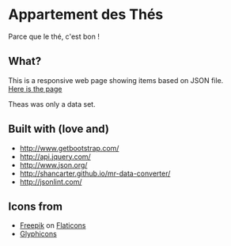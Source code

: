 Appartement des Thés
====================
Parce que le thé, c'est bon !

What?
----
This is a responsive web page showing items based on JSON file.  
[Here is the page](http://www.webspirits.be/thes)  
  
Theas was only a data set.

Built with (love and)
---------------------
* http://www.getbootstrap.com/
* http://api.jquery.com/
* http://www.json.org/
* http://shancarter.github.io/mr-data-converter/
* http://jsonlint.com/


Icons from
----------
* [Freepik](http://www.flaticon.com/authors/freepik) on [Flaticons](http://www.flaticon.com/)
* [Glyphicons](http://getbootstrap.com/components/#glyphicons)
